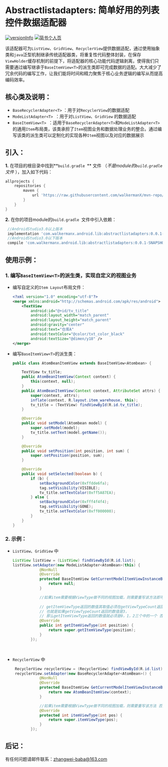 # Abstractlistadapters: 简单好用的列表控件数据适配器

[![versionInfo](https://img.shields.io/badge/abstractlistadapters-0.0.1--SNAPSHOT-brightgreen.svg?style=plastic)](http://walkermanx.github.io)
[![简书个人页](https://img.shields.io/badge/%E7%AE%80%E4%B9%A6-Lucky__Zhang-orange.svg?style=plastic)](http://www.jianshu.com/u/b9cbfe0a7f35)


该适配器可为`ListView`、`GridView`、`RecyclerView`提供数据适配，通过使用抽象类和`java`泛型机制继承传统适配器类，将重复性代码整体封装，在保存`ViewHolder`缓存机制的前提下，将适配器的核心功能代码逻辑剥离，使得我们只需要通过编写继承于`BaseItemView<T>`的派生类即可完成数据的适配。大大减少了冗余代码的编写工作，让我们能将时间和精力聚焦于核心业务逻辑的编写从而提高编码效率。

## 核心类及说明：

* `BaseRecyclerAdapter<T>`  ：用于对`RecyclerView`的数据适配
* `ModeListAdapter<T> `：用于对`ListView`、`GridView` 的数据适配
* `BaseItemView<T> `：适用于`BaseRecyclerAdapter<T>`和`ModeListAdapter<T>`的通用`Item`布局类，该类承担了`Item`视图业务和数据处理业务的整合。通过编写该类的派生类可以定制化的实现各种`Item`视图以及对应的数据展示

## 引入：
**1.** 在项目的根目录中找到**`build.gradle `**  文件 （*不是module的`build.gradle `文件* ），加入如下代码：

   ```groovy
   allprojects {
       repositories {
           maven {
               url 'https://raw.githubusercontent.com/walkermanX/mvn-repo/master/Android/Lib/abstractlistadapters/snapshots/'
           }
       }
   }
   ```

**2.** 在你的项目module的`build.gradle `文件中引入依赖：

   ```groovy
    //AndroidStudio3.0以上版本
    implementation 'com.walkermanx.android.lib:abstractlistadapters:0.0.1-SNAPSHOT'
    //AndroidStudio3.0以下版本
    compile 'com.walkermanx.android.lib:abstractlistadapters:0.0.1-SNAPSHOT'
   ```

## 使用示例：
### **1.** 编写`BaseItemView<T>`的派生类，实现自定义的视图业务

   * 编写自定义的`Item Layout`布局文件：

     ```xml
     <?xml version="1.0" encoding="utf-8"?>
     <merge xmlns:android="http://schemas.android.com/apk/res/android">
         <TextView
             android:id="@+id/tv_title"
             android:layout_width="match_parent"
             android:layout_height="match_parent"
             android:gravity="center"
             android:text="仓库A"
             android:textColor="@color/txt_color_black"
             android:textSize="@dimen/y18" />
     </merge>
     ```

   * 编写`BaseItemView<T>`的派生类：

     ```java
     public class AtomBeanItemView extends BaseItemView<Atombean> {

         TextView tv_title;
         public AtomBeanItemView(Context context) {
             this(context, null);
         }
         public AtomBeanItemView(Context context, AttributeSet attrs) {
             super(context, attrs);
             inflate(context, R.layout.item_warehouse, this);
             tv_title = (TextView) findViewById(R.id.tv_title);
         }

         @Override
         public void setModel(Atombean model) {
             super.setModel(model);
             tv_title.setText(model.getName());
         }

         @Override
         public void setPosition(int position, int sum) {
             super.setPosition(position, sum);
         }

         @Override
         public void setSelected(boolean b) {
             if (b) {
                 setBackgroundColor(0xffdde6fa);
                 tag.setVisibility(VISIBLE);
                 tv_title.setTextColor(0xff5A87EA);
             } else {
                 setBackgroundColor(0xfff4f4f4);
                 tag.setVisibility(GONE);
                 tv_title.setTextColor(0xff000000);
             }
         }
     }
     ```

### **2.** 示例：

   * `ListView`、`GridView` 中

     ```java
     ListView listView = (ListView) findViewById(R.id.list);
     listView.setAdapter(new ModeListAdapter<AtomBean>(this) {
                 @NonNull
                 @Override
                 protected BaseItemView GetCurrentModelItemViewInstanceByViewType(Context context, int viewType) {
                     return null;
                 }

                 //如果item需要根据ViewType做不同的视图加载，则需要重写该方法即可 否则只需要重写GetCurrentModelItemViewInstanceByViewType即可
                 
                 // getItemViewType返回的数值其取值必须在getViewTypeCount返回的数值之内。
                 // 也就是如果getViewTypeCount返回的数值是3，
                 // 那么getItemViewType返回的数值就必须是0，1，2三个中的一个 否则无效
                 @Override
                 public int getItemViewType(int position) {
                     return super.getItemViewType(position);
                 }
             });
     ```

     ​

   * `RecyclerView` 中

     ```java
      RecyclerView recyclerView = (RecyclerView) findViewById(R.id.list);
      recyclerView.setAdapter(new BaseRecyclerAdapter<AtomBean>() {
                 @NonNull
                 @Override
                 protected BaseItemView GetCurrentModelItemViewInstanceByViewType(Context context, int viewType) {
                     return new AtomBeanItemView(context);
                 }

                 //如果item需要根据ViewType做不同的视图加载，则需要重写该方法 否则只需要重写GetCurrentModelItemViewInstanceByViewType即可
                 @Override
                 protected int itemViewType(int pos) {
                     return super.itemViewType(pos); 
                 }
             });
     ```



## 后记：
有任何问题请邮件联系：zhangwei-baba@163.com

